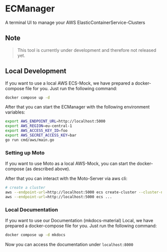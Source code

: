 # ECManager

A terminal UI to manage your AWS ElasticContainerService-Clusters

## Note

> This tool is currently under development and therefore not released yet.

## Local Development

If you want to use a local AWS ECS-Mock, we have prepared a docker-compose file for you.
Just run the following command:

```bash
docker compose up -d
```

After that you can start the ECManager with the following environment variables:

```bash
export AWS_ENDPOINT_URL=http://localhost:5000
export AWS_REGION=eu-central-1
export AWS_ACCESS_KEY_ID=foo
export AWS_SECRET_ACCESS_KEY=bar
go run cmd/aws/main.go
```

### Setting up Moto

If you want to use Moto as a local AWS-Mock, you can start the docker-compose (as described above).

After that you can interact with the Moto-Server via aws cli:

```bash
# create a cluster
aws --endpoint-url=http://localhost:5000 ecs create-cluster --cluster-name test-cluster
aws --endpoint-url=http://localhost:5000 ecs ...
```

### Local Documentation

If you want to use our Documentation (mkdocs-material) Local, we have prepared a docker-compose file for you.
Just run the following command:

```bash
docker compose up -d mkdocs
```

Now you can access the documentation under `localhost:8000`
